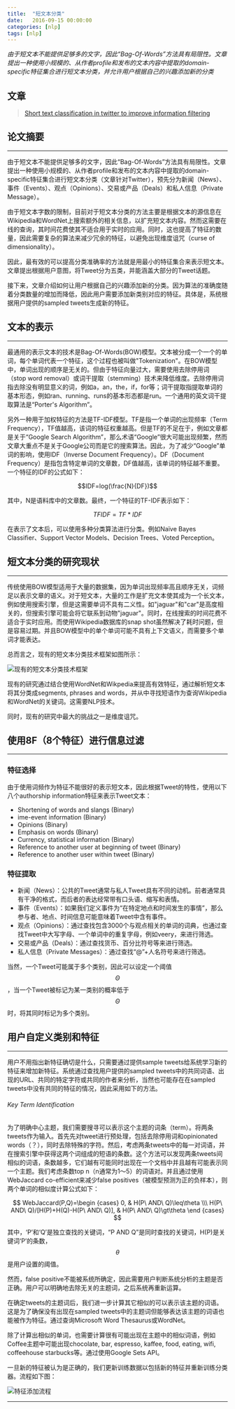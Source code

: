 ```yaml
---
title:  "短文本分类"
date:   2016-09-15 00:00:00
categories: [nlp]
tags: [nlp]
---
```


*由于短文本不能提供足够多的文字，因此“Bag-Of-Words”方法具有局限性。文章提出一种使用小规模的、从作者profile和发布的文本内容中提取的domain-specific特征集合进行短文本分类，并允许用户根据自己的兴趣添加新的分类*

## 文章

> [Short text classification in twitter to improve information filtering][paper-link]

## 论文摘要
---

由于短文本不能提供足够多的文字，因此“Bag-Of-Words”方法具有局限性。文章提出一种使用小规模的、从作者profile和发布的文本内容中提取的domain-specific特征集合进行短文本分类（文章针对Twitter），预先分为新闻（News）、事件（Events）、观点（Opinions）、交易或产品（Deals）和私人信息（Private Message）。

由于短文本字数的限制，目前对于短文本分类的方法主要是根据文本的源信息在Wikipedia和WordNet上搜索额外的相关信息，以扩充短文本内容。然而这需要在线的查询，其时间花费使其不适合用于实时的应用。同时，这也提高了特征的数量，因此需要复杂的算法来减少冗余的特征，以避免出现维度诅咒（curse of dimensionality）。

因此，最有效的可以提高分类准确率的方法就是用最小的特征集合来表示短文本。文章提出根据用户意图，将Tweet分为五类，并能涵盖大部分的Tweet话题。

接下来，文章介绍如何让用户根据自己的兴趣添加新的分类。因为算法的准确度随着分类数量的增加而降低，因此用户需要添加新类别对应的特征。具体是，系统根据用户提供的sampled tweets生成新的特征。

## 文本的表示
---

最通用的表示文本的技术是Bag-Of-Words(BOW)模型。文本被分成一个一个的单词，每个单词代表一个特征，这个过程也被叫做"Tokenization"。在BOW模型中，单词出现的顺序是无关的。但由于特征向量过大，需要使用去除停用词（stop word removal）或词干提取（stemming）技术来降低维度。去除停用词指去除没有明显意义的词，例如a，an，the，if，for等；词干提取指提取单词的基本形态，例如ran、running、runs的基本形态都是run。一个通用的英文词干提取算法是“Porter's Algorithm”。

另外一种用于加权特征的方法是TF-IDF模型。TF是指一个单词的出现频率（Term Frequency），TF值越高，该词的特征权重越高。但是TF的不足在于，例如文章都是关于“Google Search Algorithm”，那么术语“Google”很大可能出现频繁，然而文章大重点不是关于Google公司而是它的搜索算法。因此，为了减少“Google”单词的影响，使用IDF（Inverse Document Frequency）。DF（Document Frequency）是指包含特定单词的文章数，DF值越高，该单词的特征越不重要。一个特征的IDF的公式如下：	

$$IDF=log(\frac{N}{DF})$$

其中，N是语料库中的文章数。最终，一个特征的TF-IDF表示如下：

$$TFIDF=TF*IDF$$

在表示了文本后，可以使用多种分类算法进行分类。例如Naïve Bayes Classifier、Support Vector Models、Decision Trees、Voted Perception。

## 短文本分类的研究现状
---

传统使用BOW模型适用于大量的数据集，因为单词出现频率高且顺序无关，词频足以表示文章的语义。对于短文本，大量的工作是扩充文本使其成为一个长文本，例如使用搜索引擎，但是这需要单词不具有二义性。如"jaguar"和"car"是高度相关的，但搜索引擎可能会将它联系到动物"jaguar"。同时，在线搜索的时间花费不适合于实时应用。而使用Wikipedia数据库的snap shot虽然解决了耗时问题，但是容易过期。并且BOW模型中的单个单词可能不具有上下文语义，而需要多个单词才能表达。

总而言之，现有的短文本分类技术框架如图所示：

![现有的短文本分类技术框架](/assets/2016-09-15-短文本分类-1.png "现有的短文本分类技术框架")

现有的研究通过结合使用WordNet和Wikpedia来提高有效特征，通过解析短文本将其分类成segments, phrases and words，并从中寻找短语作为查询Wikipedia和WordNet的关键词。这需要NLP技术。

同时，现有的研究中最大的挑战之一是维度诅咒。

## 使用8F（8个特征）进行信息过滤
---

### 特征选择

由于使用词频作为特征不能很好的表示短文本，因此根据Tweet的特性，使用以下八个authorship information特征来表示Tweet文本：

*	Shortening of words and slangs (Binary)
*	ime-event information (Binary)
*	Opinions (Binary)
*	Emphasis on words (Binary)
*	Currency, statistical information (Binary)
*	Reference to another user at beginning of tweet (Binary)
*	Reference to another user within tweet (Binary)

### 特征提取

*	新闻（News）：公共的Tweet通常与私人Tweet具有不同的动机。前者通常具有干净的格式，而后者的表达经常带有口头语、缩写和表情。
*	事件（Events）：如果我们定义事件为“在特定地点和时间发生的事情”，那么参与者、地点、时间信息可能意味着Tweet中含有事件。
*	观点（Opinions）：通过查找包含3000个与观点相关的单词的词典，也通过查找Tweet中大写字母、一个单词中的重复字母，例如veery，来进行筛选。
*	交易或产品（Deals）：通过查找货币、百分比符号等来进行筛选。
*	私人信息（Private Messages）：通过查找“@”+人名符号来进行筛选。

当然，一个Tweet可能属于多个类别，因此可以设定一个阈值$$\Theta$$，当一个Tweet被标记为某一类别的概率低于$$\Theta$$时，将其同时标记为多个类别。

## 用户自定义类别和特征
---

用户不用指出新特征确切是什么，只需要通过提供sample tweets给系统学习新的特征来增加新特征。系统通过查找用户提供的sampled tweets中的共同词语、出现的URL、共同的特定字符或共同的作者来分析，当然也可能存在在sampled tweets中没有共同的特征的情况，因此采用如下的方法。

###### Key Term Identification

为了明确中心主题，我们需要搜寻可以表示这个主题的词条（term）。将两条tweets作为输入。首先先对tweet进行预处理，包括去除停用词和opinionated words（？），同时去除特殊的字符。然后，考虑两条tweets中的每一对词语，并在搜索引擎中获得这两个词组成的短语的条数。这个方法可以发现两条tweets间相似的词语，条数越多，它们越有可能同时出现在一个文档中并且越有可能表示同一个主题。我们考虑条数top n（n通常为1～5）的词语对。并且通过使用WebJaccard co-efficient来减少false positives（被模型预测为正的负样本），则两个单词的相似度计算公式如下：

$$
WebJaccard(P,Q)=\begin {cases}
0, & H(P\ AND\ Q)\leq\theta \\\
H(P\ AND\ Q)/[H(P)+H(Q)-H(P\ AND\ Q)], & H(P\ AND\ Q)\gt\theta
\end {cases}
$$

其中，‘P’和‘Q’是独立查找的关键词，“P AND Q”是同时查找的关键词，H(P)是关键词‘P’的条数，$$\theta$$是用户设置的阈值。

然而，false positive不能被系统所确定，因此需要用户判断系统分析的主题是否正确。用户可以明确地去除无关的主题词，之后系统再重新运算。

在确定tweets的主题词后，我们进一步计算其它相似的可以表示该主题的词语。这是为了确保没有出现在sampled tweets中的主题词但能够表达该主题的词语也能被作为特征。通过查询Microsoft Word Thesaurus或WordNet。

除了计算出相似的单词，也需要计算很有可能出现在主题中的相似词语，例如Coffee主题中可能出现chocolate, bar, espresso, kaffee, food, eating, wifi, coffeehouse starbucks等。通过使用Google Sets API。

一旦新的特征被认为是正确的，我们更新训练数据以包括新的特征并重新训练分类器。流程如下图：

![特征添加流程](/assets/2016-09-15-短文本分类-2.png "特征添加流程")

---

[paper-link]:  https://www.researchgate.net/profile/Hakan_Ferhatosmanoglu/publication/221300153_Short_text_classification_in_twitter_to_improve_information_filtering/links/55b2111608ae9289a084fccd.pdf

